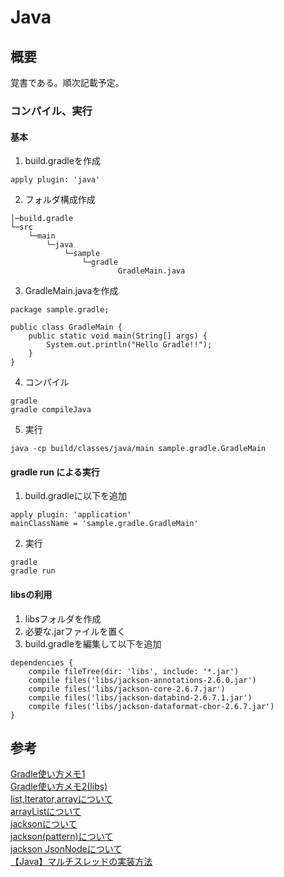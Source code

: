 # Java

## 概要
覚書である。順次記載予定。

### コンパイル、実行

#### 基本
1. build.gradleを作成  

  ```
  apply plugin: 'java'
  ```

2. フォルダ構成作成   
  ```
  │─build.gradle
  └─src
      └─main
          └─java
              └─sample
                  └─gradle
                          GradleMain.java
  ```   
  
3. GradleMain.javaを作成  
  ```
  package sample.gradle;

  public class GradleMain {
      public static void main(String[] args) {
          System.out.println("Hello Gradle!!");
      }
  }
  ```
  
4. コンパイル  
  ```
  gradle
  gradle compileJava
  ```

5. 実行
  ```
  java -cp build/classes/java/main sample.gradle.GradleMain
  ```

#### gradle run による実行
1. build.gradleに以下を追加
  ```
  apply plugin: 'application'
  mainClassName = 'sample.gradle.GradleMain'
  ```

2. 実行
  ```
  gradle
  gradle run
  ```

#### libsの利用  
1. libsフォルダを作成  
2. 必要な.jarファイルを置く  
3. build.gradleを編集して以下を追加
  ```
  dependencies {
      compile fileTree(dir: 'libs', include: '*.jar')
      compile files('libs/jackson-annotations-2.6.0.jar')
      compile files('libs/jackson-core-2.6.7.jar')
      compile files('libs/jackson-databind-2.6.7.1.jar')
      compile files('libs/jackson-dataformat-cbor-2.6.7.jar')
  }
  ```  


## 参考
[Gradle使い方メモ1](https://qiita.com/opengl-8080/items/4c1aa85b4737bd362d9e)  
[Gradle使い方メモ2(libs)](https://qiita.com/summer/items/ba5393e703f3d5a74e8a)  
[list,Iterator,arrayについて](https://qiita.com/masa-kunikata/items/72703085dbf59cc83052)  
[arrayListについて](https://www.sejuku.net/blog/20355#add_addAll)  
[jacksonについて](https://qiita.com/opengl-8080/items/b613b9b3bc5d796c840c)    
[jackson(pattern)について](http://www.hiihah.info/index.php?Java%EF%BC%9AJackson%E3%82%92%E3%81%A4%E3%81%8B%E3%81%A3%E3%81%A6JSON%E3%82%92%E8%AA%AD%E3%81%BF%E8%BE%BC%E3%82%80)  
[jackson JsonNodeについて](https://blog.kymmt.com/entry/jackson)  
[【Java】マルチスレッドの実装方法](https://qiita.com/yacchi1123/items/d89edbaf681a630d4343)
